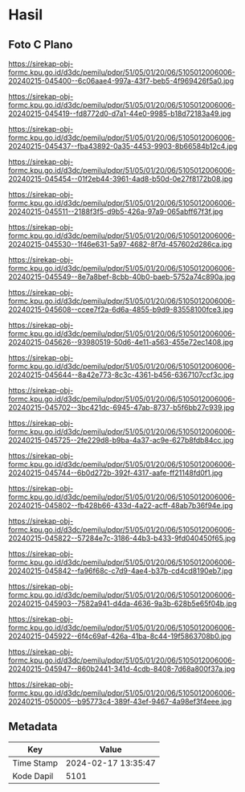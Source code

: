 # Hasil

## Foto C Plano

https://sirekap-obj-formc.kpu.go.id/d3dc/pemilu/pdpr/51/05/01/20/06/5105012006006-20240215-045400--6c06aae4-997a-43f7-beb5-4f969426f5a0.jpg

https://sirekap-obj-formc.kpu.go.id/d3dc/pemilu/pdpr/51/05/01/20/06/5105012006006-20240215-045419--fd8772d0-d7a1-44e0-9985-b18d72183a49.jpg

https://sirekap-obj-formc.kpu.go.id/d3dc/pemilu/pdpr/51/05/01/20/06/5105012006006-20240215-045437--fba43892-0a35-4453-9903-8b66584b12c4.jpg

https://sirekap-obj-formc.kpu.go.id/d3dc/pemilu/pdpr/51/05/01/20/06/5105012006006-20240215-045454--01f2eb44-3961-4ad8-b50d-0e27f8172b08.jpg

https://sirekap-obj-formc.kpu.go.id/d3dc/pemilu/pdpr/51/05/01/20/06/5105012006006-20240215-045511--2188f3f5-d9b5-426a-97a9-065abff67f3f.jpg

https://sirekap-obj-formc.kpu.go.id/d3dc/pemilu/pdpr/51/05/01/20/06/5105012006006-20240215-045530--1f46e631-5a97-4682-8f7d-457602d286ca.jpg

https://sirekap-obj-formc.kpu.go.id/d3dc/pemilu/pdpr/51/05/01/20/06/5105012006006-20240215-045549--8e7a8bef-8cbb-40b0-baeb-5752a74c890a.jpg

https://sirekap-obj-formc.kpu.go.id/d3dc/pemilu/pdpr/51/05/01/20/06/5105012006006-20240215-045608--ccee7f2a-6d6a-4855-b9d9-83558100fce3.jpg

https://sirekap-obj-formc.kpu.go.id/d3dc/pemilu/pdpr/51/05/01/20/06/5105012006006-20240215-045626--93980519-50d6-4e11-a563-455e72ec1408.jpg

https://sirekap-obj-formc.kpu.go.id/d3dc/pemilu/pdpr/51/05/01/20/06/5105012006006-20240215-045644--8a42e773-8c3c-4361-b456-6367107ccf3c.jpg

https://sirekap-obj-formc.kpu.go.id/d3dc/pemilu/pdpr/51/05/01/20/06/5105012006006-20240215-045702--3bc421dc-6945-47ab-8737-b5f6bb27c939.jpg

https://sirekap-obj-formc.kpu.go.id/d3dc/pemilu/pdpr/51/05/01/20/06/5105012006006-20240215-045725--2fe229d8-b9ba-4a37-ac9e-627b8fdb84cc.jpg

https://sirekap-obj-formc.kpu.go.id/d3dc/pemilu/pdpr/51/05/01/20/06/5105012006006-20240215-045744--6b0d272b-392f-4317-aafe-ff21148fd0f1.jpg

https://sirekap-obj-formc.kpu.go.id/d3dc/pemilu/pdpr/51/05/01/20/06/5105012006006-20240215-045802--fb428b66-433d-4a22-acff-48ab7b36f94e.jpg

https://sirekap-obj-formc.kpu.go.id/d3dc/pemilu/pdpr/51/05/01/20/06/5105012006006-20240215-045822--57284e7c-3186-44b3-b433-9fd040450f65.jpg

https://sirekap-obj-formc.kpu.go.id/d3dc/pemilu/pdpr/51/05/01/20/06/5105012006006-20240215-045842--fa96f68c-c7d9-4ae4-b37b-cd4cd8190eb7.jpg

https://sirekap-obj-formc.kpu.go.id/d3dc/pemilu/pdpr/51/05/01/20/06/5105012006006-20240215-045903--7582a941-d4da-4636-9a3b-628b5e65f04b.jpg

https://sirekap-obj-formc.kpu.go.id/d3dc/pemilu/pdpr/51/05/01/20/06/5105012006006-20240215-045922--6f4c69af-426a-41ba-8c44-19f5863708b0.jpg

https://sirekap-obj-formc.kpu.go.id/d3dc/pemilu/pdpr/51/05/01/20/06/5105012006006-20240215-045947--860b2441-341d-4cdb-8408-7d68a800f37a.jpg

https://sirekap-obj-formc.kpu.go.id/d3dc/pemilu/pdpr/51/05/01/20/06/5105012006006-20240215-050005--b95773c4-389f-43ef-9467-4a98ef3f4eee.jpg


## Metadata

| Key        | Value               |
| ---------- | ------------------- |
| Time Stamp | 2024-02-17 13:35:47 |
| Kode Dapil | 5101                |



